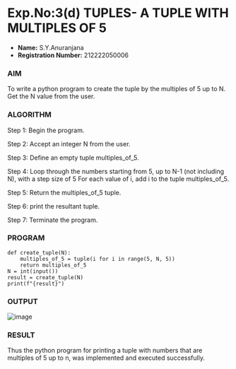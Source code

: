 # Exp.No:3(d)	TUPLES- A TUPLE WITH MULTIPLES OF 5
- **Name:** S.Y.Anuranjana
- **Registration Number:** 212222050006
### AIM
To write a python program to create the tuple by the multiples of 5 up to N. Get the N value from the user.
### ALGORITHM

Step 1:	 Begin the program.

Step 2:	 Accept an integer N from the user.

Step 3:	 Define an empty tuple multiples_of_5.

Step 4:	 Loop through the numbers starting from 5, up to N-1 (not including N), with a step size of 5 For each value of i, add i to the tuple multiples_of_5.

Step 5:	 Return the multiples_of_5 tuple.

Step 6:	 print the resultant tuple.

Step 7:	 Terminate the program.
### PROGRAM
```
def create_tuple(N):
    multiples_of_5 = tuple(i for i in range(5, N, 5))
    return multiples_of_5
N = int(input())
result = create_tuple(N)
print(f"{result}")
```
### OUTPUT
![image](https://github.com/user-attachments/assets/a16820ca-d669-4520-b141-c4e0a836c910)


 
### RESULT
Thus the python program for printing a tuple with numbers that are multiples of 5 up to n, was implemented and executed successfully.
